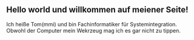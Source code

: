 ## Hello world und willkommen auf meiener Seite!

Ich heiße Tom(mmi) und bin Fachinformatiker für Systemintegration. Obwohl der Computer mein Wekrzeug mag ich es gar nicht zu tippen.

